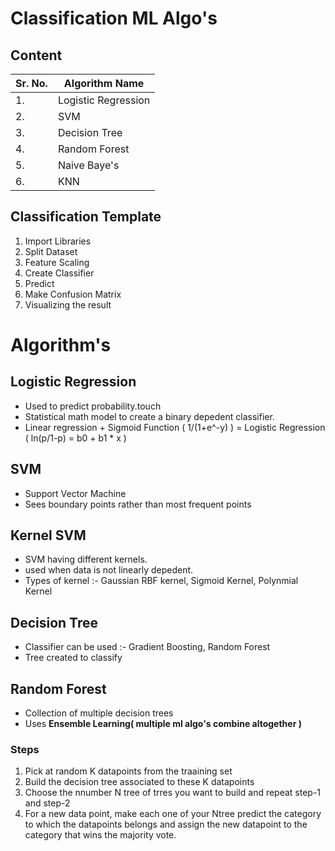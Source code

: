 # Classification ML Algo's

## Content

|**Sr. No.**| **Algorithm Name**|
|---|---|
|1.| Logistic Regression|
|2.| SVM |
|3.| Decision Tree |
|4.| Random Forest|
|5.| Naive Baye's|
|6.| KNN |

## Classification Template

1. Import Libraries
2. Split Dataset
3. Feature Scaling
4. Create Classifier
5. Predict
6. Make Confusion Matrix
7. Visualizing the result
   
# Algorithm's

## Logistic Regression 

- Used to predict probability.touch
- Statistical math model to create a binary depedent classifier.
- Linear regression + Sigmoid Function ( 1/(1+e^-y) ) = Logistic Regression ( ln(p/1-p) = b0 + b1 * x )

## SVM

- Support Vector Machine
- Sees boundary points rather than most frequent points

## Kernel SVM

- SVM having different kernels.
- used when data is not linearly depedent.
- Types of kernel :- Gaussian RBF kernel, Sigmoid Kernel, Polynmial Kernel
  
## Decision Tree

- Classifier can be used :- Gradient Boosting, Random Forest
- Tree created to classify

## Random Forest

- Collection of multiple decision trees
- Uses **Ensemble Learning( multiple ml algo's combine altogether )**

### Steps

1. Pick at random K datapoints from the traaining set
2. Build the decision tree associated to these K datapoints
3. Choose the nnumber N tree of trres you want to build and repeat step-1 and step-2
4. For a new data point, make each one of your Ntree predict the category to which the datapoints belongs and assign the new datapoint to the category that wins the majority vote.



